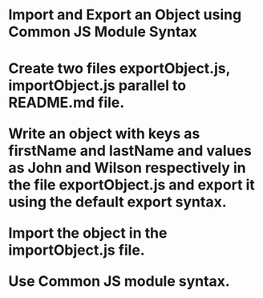 <h1>Import and Export an Object using Common JS Module Syntax<h1>
Create two files exportObject.js, importObject.js parallel to README.md file.

Write an object with keys as firstName and lastName and values as John and Wilson respectively in the file exportObject.js and export it using the default export syntax.

Import the object in the importObject.js file.

<b>Use Common JS module syntax.<b>

